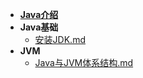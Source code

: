 - [**Java介绍**](/Java/README.md)
- **Java基础**
    - [安装JDK.md](/Java/Java基础/安装JDK.md)
- **JVM**
    - [Java与JVM体系结构.md](/Java/JVM/Java与JVM体系结构.md)
